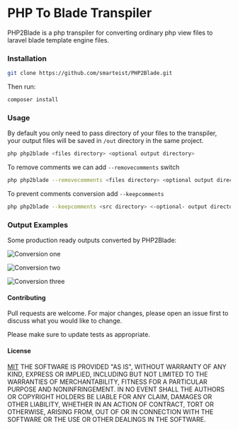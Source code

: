 # PHP To Blade Transpiler

PHP2Blade is a php transpiler for converting ordinary php view files to laravel blade template engine files.

### Installation

```bash
git clone https://github.com/smarteist/PHP2Blade.git
```
Then run:
```bash
composer install
```

### Usage
By default you only need to pass directory of your files to the transpiler,
your output files will be saved in ```/out``` directory in the same project.
```bash
php php2blade <files directory> <optional output directory>
```
To remove comments we can add ```--removecomments``` switch
```bash
php php2blade --removecomments <files directory> <optional output directory>
```
To prevent comments conversion add ```--keepcomments```
```bash
php php2blade --keepcomments <src directory> <-optional- output directory>
```
### Output Examples
Some production ready outputs converted by PHP2Blade:

![Conversion one](https://raw.githubusercontent.com/smarteist/PHP2Blade/master/img/1.png)

![Conversion two](https://raw.githubusercontent.com/smarteist/PHP2Blade/master/img/2.png)

![Conversion three](https://raw.githubusercontent.com/smarteist/PHP2Blade/master/img/3.png)


#### Contributing
Pull requests are welcome. For major changes, please open an issue first to discuss what you would like to change.

Please make sure to update tests as appropriate.

#### License
[MIT](https://choosealicense.com/licenses/mit/)
THE SOFTWARE IS PROVIDED "AS IS", WITHOUT WARRANTY OF ANY KIND, EXPRESS OR
IMPLIED, INCLUDING BUT NOT LIMITED TO THE WARRANTIES OF MERCHANTABILITY,
FITNESS FOR A PARTICULAR PURPOSE AND NONINFRINGEMENT. IN NO EVENT SHALL THE
AUTHORS OR COPYRIGHT HOLDERS BE LIABLE FOR ANY CLAIM, DAMAGES OR OTHER
LIABILITY, WHETHER IN AN ACTION OF CONTRACT, TORT OR OTHERWISE, ARISING FROM,
OUT OF OR IN CONNECTION WITH THE SOFTWARE OR THE USE OR OTHER DEALINGS IN THE
SOFTWARE.
